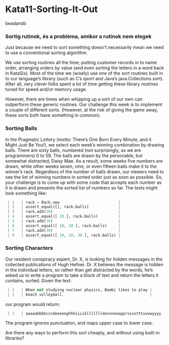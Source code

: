 # Kata11-Sorting-It-Out
beadandó

### Sortig rutinok, és a probléma, amikor a rutinok nem elegek
Just because we need to sort something doesn’t necessarily mean we need to use a conventional sorting algorithm.

We use sorting routines all the time; putting customer records in to name order, arranging orders by value (and even sorting the letters in a word back in KataSix). Most of the time we (wisely) use one of the sort routines built in to our language’s library (such as C’s qsort and Java’s java.Collections.sort). After all, very clever folks spent a lot of time getting these library routines tuned for speed and/or memory usage.

However, there are times when whipping up a sort of our own can outperform these generic routines. Our challenge this week is to implement a couple of different sorts. (However, at the risk of giving the game away, these sorts both have something in common).

### Sorting Balls
In the Pragmatic Lottery (motto: There’s One Born Every Minute, and it Might Just Be You!), we select each week’s winning combination by drawing balls. There are sixty balls, numbered (not surprisingly, as we are programmers) 0 to 59. The balls are drawn by the personable, but somewhat distracted, Daisy Mae. As a result, some weeks five numbers are drawn, while other weeks seven, nine, or even fifteen balls make it to the winner’s rack. Regardless of the number of balls drawn, our viewers need to see the list of winning numbers in sorted order just as soon as possible. So, your challenge is to come up with some code that accepts each number as it is drawn and presents the sorted list of numbers so far. The tests might look something like:

```python
 | 1   | rack = Rack.new                          |
 | 2   | assert_equal([], rack.balls)             |
 | 3   | rack.add(20)                             |
 | 4   | assert_equal([ 20 ], rack.balls)         |
 | 5   | rack.add(10)                             |
 | 6   | assert_equal([ 10, 20 ], rack.balls)     |
 | 7   | rack.add(30)                             |
 | 8   | assert_equal([ 10, 20, 30 ], rack.balls) |
```

### Sorting Characters
Our resident conspiracy expert, Dr. X, is looking for hidden messages in the collected publications of Hugh Hefner. Dr. X believes the message is hidden in the individual letters, so rather than get distracted by the words, he’s asked us to write a program to take a block of text and return the letters it contains, sorted. Given the text:

```python
 | 1   | When not studying nuclear physics, Bambi likes to play |
 | 2   | beach volleyball.                                      |
```

our program would return:

```python
 | 1   | aaaaabbbbcccdeeeeeghhhiiiiklllllllmnnnnooopprsssstttuuvwyyyy |
```

The program ignores punctuation, and maps upper case to lower case.

Are there any ways to perform this sort cheaply, and without using built-in libraries?
